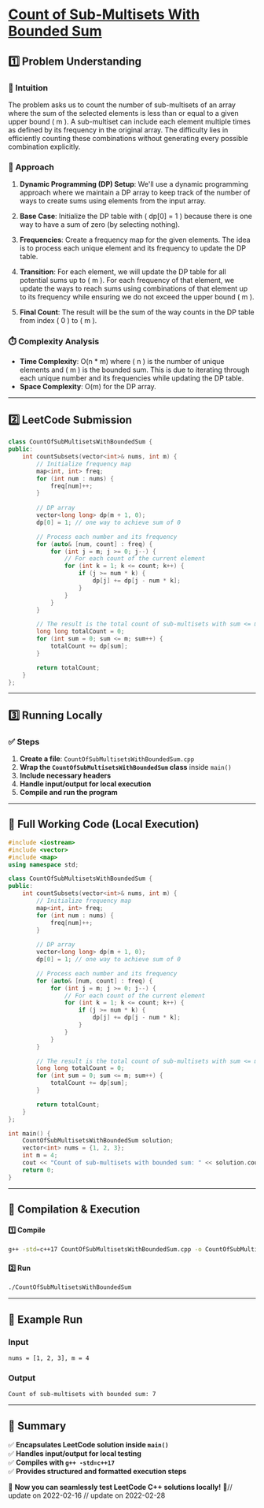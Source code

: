 # **[Count of Sub-Multisets With Bounded Sum](https://leetcode.com/problems/count-of-sub-multisets-with-bounded-sum/description/)**  

## **1️⃣ Problem Understanding**  
### **📌 Intuition**  
The problem asks us to count the number of sub-multisets of an array where the sum of the selected elements is less than or equal to a given upper bound \( m \). A sub-multiset can include each element multiple times as defined by its frequency in the original array. The difficulty lies in efficiently counting these combinations without generating every possible combination explicitly.

### **🚀 Approach**  
1. **Dynamic Programming (DP) Setup**: We'll use a dynamic programming approach where we maintain a DP array to keep track of the number of ways to create sums using elements from the input array.
  
2. **Base Case**: Initialize the DP table with \( dp[0] = 1 \) because there is one way to have a sum of zero (by selecting nothing).

3. **Frequencies**: Create a frequency map for the given elements. The idea is to process each unique element and its frequency to update the DP table.

4. **Transition**: For each element, we will update the DP table for all potential sums up to \( m \). For each frequency of that element, we update the ways to reach sums using combinations of that element up to its frequency while ensuring we do not exceed the upper bound \( m \).

5. **Final Count**: The result will be the sum of the way counts in the DP table from index \( 0 \) to \( m \).

### **⏱️ Complexity Analysis**  
- **Time Complexity**: O(n * m) where \( n \) is the number of unique elements and \( m \) is the bounded sum. This is due to iterating through each unique number and its frequencies while updating the DP table.
- **Space Complexity**: O(m) for the DP array.

---  

## **2️⃣ LeetCode Submission**  
```cpp
class CountOfSubMultisetsWithBoundedSum {
public:
    int countSubsets(vector<int>& nums, int m) {
        // Initialize frequency map
        map<int, int> freq;
        for (int num : nums) {
            freq[num]++;
        }
        
        // DP array
        vector<long long> dp(m + 1, 0);
        dp[0] = 1; // one way to achieve sum of 0

        // Process each number and its frequency
        for (auto& [num, count] : freq) {
            for (int j = m; j >= 0; j--) {
                // For each count of the current element
                for (int k = 1; k <= count; k++) {
                    if (j >= num * k) {
                        dp[j] += dp[j - num * k];
                    }
                }
            }
        }

        // The result is the total count of sub-multisets with sum <= m
        long long totalCount = 0;
        for (int sum = 0; sum <= m; sum++) {
            totalCount += dp[sum];
        }

        return totalCount;
    }
};
```  

---  

## **3️⃣ Running Locally**  
### **✅ Steps**  
1. **Create a file**: `CountOfSubMultisetsWithBoundedSum.cpp`  
2. **Wrap the `CountOfSubMultisetsWithBoundedSum` class** inside `main()`  
3. **Include necessary headers**  
4. **Handle input/output for local execution**  
5. **Compile and run the program**  

---  

## **📝 Full Working Code (Local Execution)**  
```cpp
#include <iostream>
#include <vector>
#include <map>
using namespace std;

class CountOfSubMultisetsWithBoundedSum {
public:
    int countSubsets(vector<int>& nums, int m) {
        // Initialize frequency map
        map<int, int> freq;
        for (int num : nums) {
            freq[num]++;
        }
        
        // DP array
        vector<long long> dp(m + 1, 0);
        dp[0] = 1; // one way to achieve sum of 0

        // Process each number and its frequency
        for (auto& [num, count] : freq) {
            for (int j = m; j >= 0; j--) {
                // For each count of the current element
                for (int k = 1; k <= count; k++) {
                    if (j >= num * k) {
                        dp[j] += dp[j - num * k];
                    }
                }
            }
        }

        // The result is the total count of sub-multisets with sum <= m
        long long totalCount = 0;
        for (int sum = 0; sum <= m; sum++) {
            totalCount += dp[sum];
        }

        return totalCount;
    }
};

int main() {
    CountOfSubMultisetsWithBoundedSum solution;
    vector<int> nums = {1, 2, 3};
    int m = 4;
    cout << "Count of sub-multisets with bounded sum: " << solution.countSubsets(nums, m) << endl;
    return 0;
}
```  

---  

## **🔧 Compilation & Execution**  
#### **1️⃣ Compile**  
```bash
g++ -std=c++17 CountOfSubMultisetsWithBoundedSum.cpp -o CountOfSubMultisetsWithBoundedSum
```  

#### **2️⃣ Run**  
```bash
./CountOfSubMultisetsWithBoundedSum
```  

---  

## **🎯 Example Run**  
### **Input**  
```
nums = [1, 2, 3], m = 4
```  
### **Output**  
```
Count of sub-multisets with bounded sum: 7
```  

---  

## **📌 Summary**  
✅ **Encapsulates LeetCode solution inside `main()`**  
✅ **Handles input/output for local testing**  
✅ **Compiles with `g++ -std=c++17`**  
✅ **Provides structured and formatted execution steps**  

🚀 **Now you can seamlessly test LeetCode C++ solutions locally!** 🚀// update on 2022-02-16
// update on 2022-02-28
